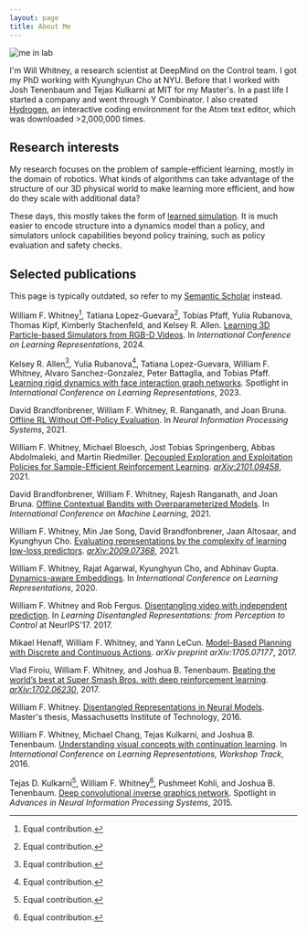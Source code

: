 ```yaml
---
layout: page
title: About Me
---
```


![me in lab](assets/img/in_lab.jpg)

I'm Will Whitney, a research scientist at DeepMind on the Control team. I got my PhD working with Kyunghyun Cho at NYU. Before that I worked with Josh Tenenbaum and Tejas Kulkarni at MIT for my Master's. In a past life I started a company and went through Y Combinator. I also created [Hydrogen](https://atom.io/packages/hydrogen), an interactive coding environment for the Atom text editor, which was downloaded >2,000,000 times.

## Research interests
My research focuses on the problem of sample-efficient learning, mostly in the domain of robotics. What kinds of algorithms can take advantage of the structure of our 3D physical world to make learning more efficient, and how do they scale with additional data?

These days, this mostly takes the form of [learned simulation](/learned-simulators.html). It is much easier to encode structure into a dynamics model than a policy, and simulators unlock capabilities beyond policy training, such as policy evaluation and safety checks.


## Selected publications

This page is typically outdated, so refer to my [Semantic Scholar](https://www.semanticscholar.org/author/William-F.-Whitney/3376546) instead.

William F. Whitney[^1], Tatiana Lopez-Guevara[^1], Tobias Pfaff, Yulia Rubanova, Thomas Kipf, Kimberly Stachenfeld, and Kelsey R. Allen. [Learning 3D Particle-based Simulators from RGB-D Videos](/assets/papers/Learning.3D.Particle.Simulators.pdf). In _International Conference on Learning Representations_, 2024.

Kelsey R. Allen[^1], Yulia Rubanova[^1], Tatiana Lopez-Guevara, William F. Whitney, Alvaro Sanchez-Gonzalez, Peter Battaglia, and Tobias Pfaff. [Learning rigid dynamics with face interaction graph networks](/assets/papers/Learning.rigid.dynamics.pdf). Spotlight in _International Conference on Learning Representations_, 2023.

David Brandfonbrener, William F. Whitney, R. Ranganath, and Joan Bruna. [Offline RL Without Off-Policy Evaluation](/assets/papers/Offline.RL.Without.OPE.pdf). In _Neural Information Processing Systems_, 2021.

William F. Whitney, Michael Bloesch, Jost Tobias Springenberg, Abbas Abdolmaleki, and Martin Riedmiller. [Decoupled Exploration and Exploitation Policies for Sample-Efficient Reinforcement Learning](assets/papers/Decoupled.Exploration.and.Exploitation.pdf). [_arXiv:2101.09458_](https://arxiv.org/abs/2101.09458), 2021.

David Brandfonbrener, William F. Whitney, Rajesh Ranganath, and Joan Bruna. [Offline Contextual Bandits with Overparameterized Models](assets/papers/Offline.Contextual.Bandits.with.Overparameterized.Models.pdf). In _International Conference on Machine Learning_, 2021.

William F. Whitney, Min Jae Song, David Brandfonbrener, Jaan Altosaar, and Kyunghyun Cho. [Evaluating representations by the complexity of learning low-loss predictors](assets/papers/Evaluating.representations.by.the.complexity.of.learning.low.loss.predictors.pdf). [_arXiv:2009.07368_](https://arxiv.org/abs/2009.07368), 2021.

William F. Whitney, Rajat Agarwal, Kyunghyun Cho, and Abhinav Gupta. [Dynamics-aware Embeddings](assets/papers/Dynamics.aware.Embeddings.pdf). In _International Conference on Learning Representations_, 2020.

William F. Whitney and Rob Fergus. [Disentangling video with independent prediction](assets/papers/Disentangling.video.with.independent.prediction.pdf). In _Learning Disentangled Representations: from Perception to Control_ at NeurIPS'17. 2017.

Mikael Henaff, William F. Whitney, and Yann LeCun. [Model-Based Planning with Discrete and Continuous Actions](assets/papers/Model.Based.Planning.with.Discrete.and.Continuous.Actions.pdf). _arXiv preprint arXiv:1705.07177_, 2017.

Vlad Firoiu, William F. Whitney, and Joshua B. Tenenbaum. [Beating the world’s best at Super Smash Bros. with deep reinforcement learning](assets/papers/Beating.the.Worlds.Best.pdf). [_arXiv:1702.06230_](https://arxiv.org/abs/1702.06230), 2017.

William F. Whitney. [Disentangled Representations in Neural Models](assets/papers/Disentangled.Representations.in.Neural.Models.pdf). Master's thesis, Massachusetts Institute of Technology, 2016.

William F. Whitney, Michael Chang, Tejas Kulkarni, and Joshua B. Tenenbaum. [Understanding visual concepts with continuation learning](assets/papers/Understanding.Visual.Concepts.with.Continuation.Learning.pdf). In _International Conference on Learning Representations, Workshop Track_, 2016.

Tejas D. Kulkarni[^1], William F. Whitney[^1], Pushmeet Kohli, and Joshua B. Tenenbaum. [Deep convolutional inverse graphics network](assets/papers/Deep.Convolutional.Inverse.Graphics.Network.pdf). Spotlight in _Advances in Neural Information Processing Systems_, 2015.

[^1]: Equal contribution.
